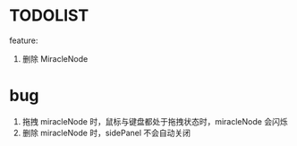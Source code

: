 # TODOLIST
feature:
1. 删除 MiracleNode

# bug
1. 拖拽 miracleNode 时，鼠标与键盘都处于拖拽状态时，miracleNode 会闪烁
2. 删除 miracleNode 时，sidePanel 不会自动关闭
